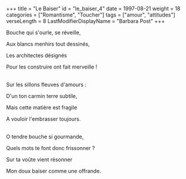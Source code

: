 +++
title = "Le Baiser"
id = "le_baiser_4"
date = 1997-08-21
weight = 18
categories = ["Romantisme", "Toucher"]
tags = ["amour", "attitudes"]
verseLength = 8
LastModifierDisplayName = "Barbara Post"
+++

Bouche qui s'ourle, se réveille,

Aux blancs menhirs tout dessinés,

Les architectes désignés

Pour les construire ont fait merveille !

 \
Sur les sillons fleuves d'amours :

D'un ton carmin terre subtile,

Mais cette matière est fragile

A vouloir l'embrasser toujours.

 \
O tendre bouche si gourmande,

Quels mots te font donc frissonner ?

Sur ta voûte vient résonner

Mon doux baiser comme une offrande.
